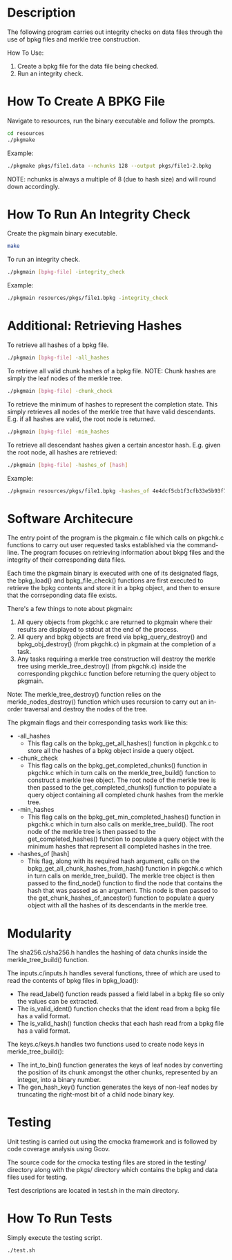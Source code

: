 # Description

The following program carries out integrity checks on data files through the use of bpkg files and merkle tree construction.

How To Use:

1. Create a bpkg file for the data file being checked.  
1. Run an integrity check.

# How To Create A BPKG File

Navigate to resources, run the binary executable and follow the prompts.
```bash
cd resources
./pkgmake
```

Example:
```bash
./pkgmake pkgs/file1.data --nchunks 128 --output pkgs/file1-2.bpkg
```
NOTE: nchunks is always a multiple of 8 (due to hash size) and will round down accordingly.

# How To Run An Integrity Check

Create the pkgmain binary executable.

```bash
make
```

To run an integrity check.

```bash
./pkgmain [bpkg-file] -integrity_check
```

Example:
```bash
./pkgmain resources/pkgs/file1.bpkg -integrity_check
```

# Additional: Retrieving Hashes

To retrieve all hashes of a bpkg file.

```bash
./pkgmain [bpkg-file] -all_hashes
```

To retrieve all valid chunk hashes of a bpkg file. NOTE: Chunk hashes are simply the leaf nodes of the merkle tree.

```bash
./pkgmain [bpkg-file] -chunk_check
```

To retrieve the minimum of hashes to represent the completion state. This simply retrieves all nodes of the merkle tree that have valid descendants. E.g. if all hashes are valid, the root node is returned.

```bash
./pkgmain [bpkg-file] -min_hashes
```

To retrieve all descendant hashes given a certain ancestor hash. E.g. given the root node, all hashes are retrieved:
```bash
./pkgmain [bpkg-file] -hashes_of [hash]
```

Example:
```bash
./pkgmain resources/pkgs/file1.bpkg -hashes_of 4e4dcf5cb1f3cfb33e5b93f760f79fc34a5b627454081f586685b808b972107e
```

# Software Architecure
The entry point of the program is the pkgmain.c file which calls on pkgchk.c functions to carry out user requested tasks established via the command-line. The program focuses on retrieving information about bkpg files and the integrity of their corresponding data files.  

Each time the pkgmain binary is executed with one of its designated flags, the bpkg_load() and bpkg_file_check() functions are first executed to retrieve the bpkg contents and store it in a bpkg object, and then to ensure that the corrseponding data file exists.  

There's a few things to note about pkgmain:
1. All query objects from pkgchk.c are returned to pkgmain where their results are displayed to stdout at the end of the process.
1. All query and bpkg objects are freed via bpkg_query_destroy() and bpkg_obj_destroy() (from pkgchk.c) in pkgmain at the completion of a task.
1. Any tasks requiring a merkle tree construction will destroy the merkle tree using merkle_tree_destroy() (from pkgchk.c) inside the corresponding pkgchk.c function before returning the query object to pkgmain. 

Note: The merkle_tree_destroy() function relies on the merkle_nodes_destroy() function which uses recursion to carry out an in-order traversal and destroy the nodes of the tree.

The pkgmain flags and their corresponding tasks work like this:
- -all_hashes
    - This flag calls on the bpkg_get_all_hashes() function in pkgchk.c to store all the hashes of a bpkg object inside a query object.
- -chunk_check
    - This flag calls on the bpkg_get_completed_chunks() function in pkgchk.c which in turn calls on the merkle_tree_build() function to construct a merkle tree object. The root node of the merkle tree is then passed to the get_completed_chunks() function to populate a query object containing all completed chunk hashes from the merkle tree.
- -min_hashes
    - This flag calls on the bpkg_get_min_completed_hashes() function in pkgchk.c which in turn also calls on merkle_tree_build(). The root node of the merkle tree is then passed to the get_completed_hashes() function to populate a query object with the minimum hashes that represent all completed hashes in the tree.
- -hashes_of [hash]
    - This flag, along with its required hash argument, calls on the bpkg_get_all_chunk_hashes_from_hash() function in pkgchk.c which in turn calls on merkle_tree_build(). The merkle tree object is then passed to the find_node() function to find the node that contains the hash that was passed as an argument. This node is then passed to the get_chunk_hashes_of_ancestor() function to populate a query object with all the hashes of its descendants in the merkle tree.

# Modularity
The sha256.c/sha256.h handles the hashing of data chunks inside the merkle_tree_build() function.  

The inputs.c/inputs.h handles several functions, three of which are used to read the contents of bpkg files in bpkg_load():  
- The read_label() function reads passed a field label in a bpkg file so only the values can be extracted. 
- The is_valid_ident() function checks that the ident read from a bpkg file has a valid format.   
- The is_valid_hash() function checks that each hash read from a bpkg file has a valid format.  

The keys.c/keys.h handles two functions used to create node keys in merkle_tree_build():  
- The int_to_bin() function generates the keys of leaf nodes by converting the position of its chunk amongst the other chunks, represented by an integer, into a binary number.
- The gen_hash_key() function generates the keys of non-leaf nodes by truncating the right-most bit of a child node binary key.

# Testing

Unit testing is carried out using the cmocka framework and is followed by code coverage analysis using Gcov.  

The source code for the cmocka testing files are stored in the testing/ directory along with the pkgs/ directory which contains the bpkg and data files used for testing.  

Test descriptions are located in test.sh in the main directory.  

# How To Run Tests

Simply execute the testing script.

```bash
./test.sh
```